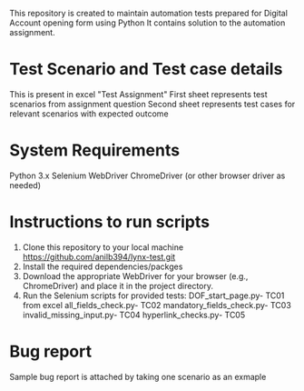 This repository is created to maintain automation tests prepared for Digital Account opening form using Python It contains solution to the automation assignment.

# Test Scenario and Test case details
This is present in excel "Test Assignment" First sheet represents test scenarios from assignment question Second sheet represents test cases for relevant scenarios with expected outcome

# System Requirements
Python 3.x
Selenium WebDriver
ChromeDriver (or other browser driver as needed)

# Instructions to run scripts
1. Clone this repository to your local machine https://github.com/anilb394/lynx-test.git
2. Install the required dependencies/packges
3. Download the appropriate WebDriver for your browser (e.g., ChromeDriver) and place it in the project directory.
4. Run the Selenium scripts for provided tests: 
DOF_start_page.py- TC01 from excel 
all_fields_check.py- TC02 
mandatory_fields_check.py- TC03 
invalid_missing_input.py- TC04 
hyperlink_checks.py- TC05

# Bug report
Sample bug report is attached by taking one scenario as an exmaple
